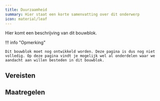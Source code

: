 ```yaml
---
title: Duurzaamheid
summary: Hier staat een korte samenvatting over dit onderwerp
icon: material/leaf
---
```


Hier komt een beschrijving van dit bouwblok.

!!! info "Opmerking"

    Dit bouwblok moet nog ontwikkeld worden. Deze pagina is dus nog niet volledig. Op deze pagina vindt je mogelijk wel al onderdelen waar we aandacht aan willen besteden in dit bouwblok. 


## Vereisten

<!-- list_vereisten bouwblok/duurzaamheid -->


## Maatregelen

<!-- list_maatregelen bouwblok/duurzaamheid -->